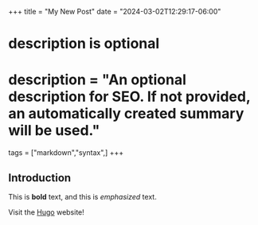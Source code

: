 +++
title = "My New Post"
date = "2024-03-02T12:29:17-06:00"

#
# description is optional
#
# description = "An optional description for SEO. If not provided, an automatically created summary will be used."

tags = ["markdown","syntax",]
+++
## Introduction

This is **bold** text, and this is *emphasized* text.

Visit the [Hugo](https://gohugo.io) website!